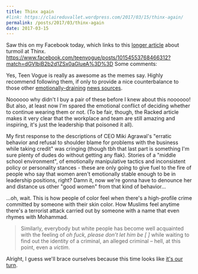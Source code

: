 ```yaml
---
title: Thinx again
#link: https://claireduvallet.wordpress.com/2017/03/15/thinx-again/
permalink: /posts/2017/03/thinx-again
date: 2017-03-15
---
```



Saw this on my Facebook today, which links to this [longer article](http://www.racked.com/2017/3/14/14911228/thinx-miki-agrawal-health-care-branding) about turmoil at Thinx. https://www.facebook.com/teenvogue/posts/10154553768466312?match=dGVlbiB2b2d1ZSx0aGlueA%3D%3D  Some comments:

Yes, Teen Vogue is really as awesome as the memes say. Highly recommend following them, if only to provide a nice counterbalance to those other [emotionally-draining](https://claireduvallet.wordpress.com/2017/02/07/a-response-to-the-pay-gap-myth-and-other-lies-that-wont-die/) [news sources](https://claireduvallet.wordpress.com/2016/11/29/the-problem-isnt-fake-news/).

Noooooo why didn't I buy a pair of these before I knew about this noooooo! But also, at least now I'm spared the emotional conflict of deciding whether to continue wearing them or not. (To be fair, though, the Racked article makes it very clear that the workplace and team are still amazing and inspiring, it's just the leadership that poisoned it all).

My first response to the descriptions of CEO Miki Agrawal's "erratic behavior and refusal to shoulder blame for problems with the business while taking credit" was cringing (though tbh that last part is something I'm sure plenty of dudes do without getting any flak). Stories of a "middle school environment", of emotionally manipulative tactics and inconsistent policy or personality stances - these are only going to give fuel to the fire of people who say that women aren't emotionally stable enough to be in leadership positions, right? Damn it, now we're gonna have to denounce her and distance us other "good women" from that kind of behavior...

...oh, wait. This is how people of color feel when there's a high-profile crime committed by someone with their skin color. How Muslims feel anytime there's a terrorist attack carried out by someone with a name that even rhymes with Mohammad.

> Similarly, everybody but white people has become well acquainted with the feeling of _oh fuck, please don’t let him be [    ]_ while waiting to find out the identity of a criminal, an alleged criminal – hell, at this point, even a _victim_.

Alright, I guess we'll brace ourselves because this time looks like [it's our turn](http://www.salon.com/2015/12/15/whites_against_trump_kamau_bell_tells_white_people_yes_even_you_good_liberals_to_come_get_your_boy/).
